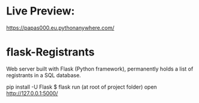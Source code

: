 # Live Preview:
https://papas000.eu.pythonanywhere.com/

# flask-Registrants
Web server built with Flask (Python framework), permanently holds a list of registrants in a SQL database.

pip install -U Flask
$ flask run (at root of project folder)
open http://127.0.0.1:5000/
